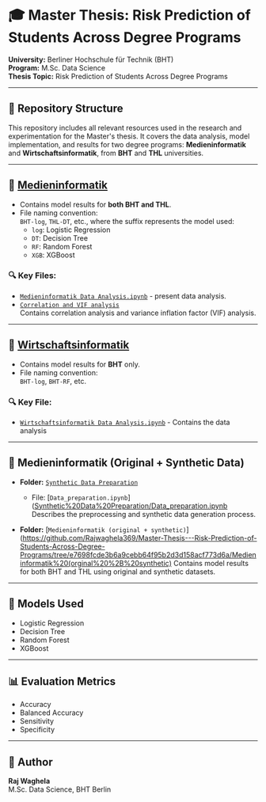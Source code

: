 # 🎓 Master Thesis: Risk Prediction of Students Across Degree Programs

**University:** Berliner Hochschule für Technik (BHT)  
**Program:** M.Sc. Data Science  
**Thesis Topic:** Risk Prediction of Students Across Degree Programs

---

## 📂 Repository Structure

This repository includes all relevant resources used in the research and experimentation for the Master's thesis. It covers the data analysis, model implementation, and results for two degree programs: **Medieninformatik** and **Wirtschaftsinformatik**, from **BHT** and **THL** universities.

---

## 📘 [Medieninformatik](https://github.com/Rajwaghela369/Master-Thesis---Risk-Prediction-of-Students-Across-Degree-Programs/tree/e7698fcde3b6a9cebb64f95b2d3d158acf773d6a/Medieninformatik)

- Contains model results for **both BHT and THL**.
- File naming convention:  
  `BHT-log`, `THL-DT`, etc., where the suffix represents the model used:  
  - `log`: Logistic Regression  
  - `DT`: Decision Tree  
  - `RF`: Random Forest  
  - `XGB`: XGBoost  

### 🔍 Key Files:
- [`Medieninformatik Data Analysis.ipynb`](https://github.com/Rajwaghela369/Master-Thesis---Risk-Prediction-of-Students-Across-Degree-Programs/tree/e7698fcde3b6a9cebb64f95b2d3d158acf773d6a/Analysis)  - present data analysis.
- [`Correlation and VIF analysis`](https://github.com/Rajwaghela369/Master-Thesis---Risk-Prediction-of-Students-Across-Degree-Programs/tree/e7698fcde3b6a9cebb64f95b2d3d158acf773d6a/Correlation%20and%20VIF%20analysis)  
  Contains correlation analysis and variance inflation factor (VIF) analysis.

---

## 📗 [Wirtschaftsinformatik](https://github.com/Rajwaghela369/Master-Thesis---Risk-Prediction-of-Students-Across-Degree-Programs/tree/e7698fcde3b6a9cebb64f95b2d3d158acf773d6a/Writschaftsinformatik)

- Contains model results for **BHT** only.
- File naming convention:  
  `BHT-log`, `BHT-RF`, etc.

### 🔍 Key File:
- [`Wirtschaftsinformatik Data Analysis.ipynb`](https://github.com/Rajwaghela369/Master-Thesis---Risk-Prediction-of-Students-Across-Degree-Programs/blob/e7698fcde3b6a9cebb64f95b2d3d158acf773d6a/Writschaftsinformatik/Writschaftsinformatik%20Data%20analysis.ipynb) - Contains the data analysis

---

## 🧪 Medieninformatik (Original + Synthetic Data)

- **Folder:** [`Synthetic Data Preparation`](https://github.com/Rajwaghela369/Master-Thesis---Risk-Prediction-of-Students-Across-Degree-Programs/tree/e7698fcde3b6a9cebb64f95b2d3d158acf773d6a/Synthetic%20Data%20Preparation)  
  - File: [`Data_preparation.ipynb`]([Synthetic%20Data%20Preparation/Data_preparation.ipynb](https://github.com/Rajwaghela369/Master-Thesis---Risk-Prediction-of-Students-Across-Degree-Programs/tree/e7698fcde3b6a9cebb64f95b2d3d158acf773d6a/Synthetic%20Data%20Preparation)
    Describes the preprocessing and synthetic data generation process.

- **Folder:** [`Medieninformatik (original + synthetic)`](https://github.com/Rajwaghela369/Master-Thesis---Risk-Prediction-of-Students-Across-Degree-Programs/tree/e7698fcde3b6a9cebb64f95b2d3d158acf773d6a/Medieninformatik%20(orginal%20%2B%20synthetic)
  Contains model results for both BHT and THL using original and synthetic datasets.

---

## 🧠 Models Used

- Logistic Regression
- Decision Tree
- Random Forest
- XGBoost

---

## 📊 Evaluation Metrics

- Accuracy
- Balanced Accuracy
- Sensitivity 
- Specificity

---

## 👤 Author

**Raj Waghela**  
M.Sc. Data Science, BHT Berlin  

